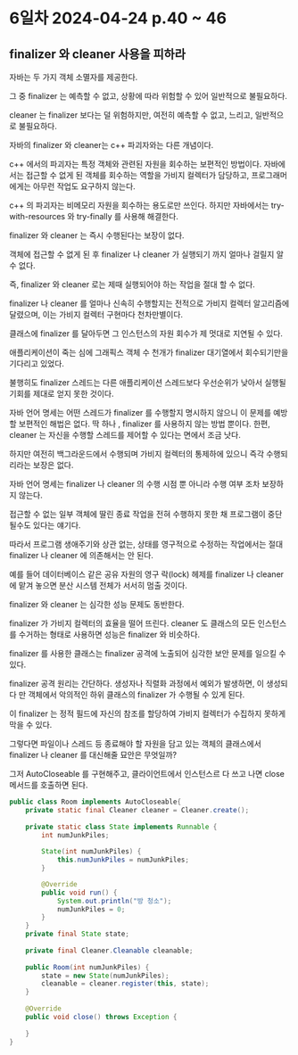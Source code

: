 # 6일차  2024-04-24  p.40 ~ 46

## finalizer 와 cleaner 사용을 피하라

자바는 두 가지 객체 소멸자를 제공한다.

그 중 finalizer 는 예측할 수 없고, 상황에 따라 위험할 수 있어 일반적으로 불필요하다.

cleaner 는 finalizer 보다는 덜 위험하지만, 여전히 예측할 수 없고, 느리고, 일반적으로 불필요하다.

자바의 finalizer 와 cleaner는 c++ 파괴자와는 다른 개념이다.

c++ 에서의 파괴자는 특정 객체와 관련된 자원을 회수하는 보편적인 방법이다.
자바에서는 접근할 수 없게 된 객체를 회수하는 역할을 가비지 컬렉터가 담당하고,
프로그래머에게는 아무런 작업도 요구하지 않는다.

c++ 의 파괴자는 비메모리 자원을 회수하는 용도로만 쓰인다. 
하지만 자바에서는 try-with-resources 와 try-finally 를 사용해 해결한다.

finalizer 와 cleaner 는 즉시 수행된다는 보장이 없다.

객체에 접근할 수 없게 된 후 finalizer 나 cleaner 가 실행되기 까지 얼마나 걸릴지 알 수 없다.

즉, finalizer 와 cleaner 로는 제때 실행되어야 하는 작업을 절대 할 수 없다.

finalizer 나 cleaner 를 얼마나 신속히 수행할지는 전적으로 가비지 컬렉터 알고리즘에 달렸으며,
이는 가비지 컬렉터 구현마다 천차만별이다.

클래스에 finalizer 를 달아두면 그 인스턴스의 자원 회수가 제 멋대로 지연될 수 있다.

애플리케이션이 죽는 심에 그래픽스 객체 수 천개가 finalizer 대기열에서 회수되기만을 기다리고 있었다.

불행히도 finalizer 스레드는 다른 애플리케이션 스레드보다 우선순위가 낮아서 실행될 기회를 제대로 얻지 못한 것이다.

자바 언어 명세는 어떤 스레드가 finalizer 를 수행할지 명시하지 않으니 이 문제를 예방할 보편적인 해법은 없다.
딱 하나 , finalizer 를 사용하지 않는 방법 뿐이다. 한편, cleaner 는 자신을 수행할 스레드를 제어할 수 있다는 면에서 조금 낫다.

하지만 여전히 백그라운드에서 수행되며 가비지 컬렉터의 통제하에 있으니 즉각 수행되리라는 보장은 없다.

자바 언어 명세는 finalizer 나 cleaner  의 수행 시점 뿐 아니라 수행 여부 조차 보장하지 않는다.

접근할 수 없는 일부 객체에 딸린 종료 작업을 전혀 수행하지 못한 채 프로그램이 중단 될수도 있다는 얘기다.

따라서 프로그램 생애주기와 상관 없는, 상태를 영구적으로 수정하는 작업에서는 절대 finalizer 나 cleaner 에 의존해서는 안 된다.

예를 들어 데이터베이스 같은 공유 자원의 영구 락(lock) 헤제를 finalizer 나 cleaner 에 맡겨 놓으면 분산 시스템 전체가 서서히 멈출 것이다.

finalizer 와 cleaner 는 심각한 성능 문제도 동반한다. 

finalizer 가 가비지 컬렉터의 효율을 떨어 뜨린다. cleaner 도 클래스의 모든 인스턴스를 수거하는 형태로
사용하면 성능은 finalizer 와 비슷하다.

finalizer 를 사용한 클래스는 finalizer 공격에 노출되어 심각한 보안 문제를 일으킬 수 있다.

finalizer 공격 원리는 간단하다. 생성자나 직렬화 과정에서 예외가 발생하면, 이 생성되다 만 객체에서
악의적인 하위 클래스의 finalizer 가 수행될 수 있게 된다.

이 finalizer 는 정적 필드에 자신의 참조를 할당하여 가비지 컬렉터가 수집하지 못하게 막을 수 있다.

그렇다면 파일이나 스레드 등 종료해야 할 자원을 담고 있는 객체의 클래스에서 finalizer 나 cleaner 를 대신해줄 묘안은 무엇일까?

그저 AutoCloseable 를 구현해주고, 클라이언트에서 인스턴스르 다 쓰고 나면 close 메서드를 호출하면 된다.

```java
public class Room implements AutoCloseable{
    private static final Cleaner cleaner = Cleaner.create();
    
    private static class State implements Runnable {
        int numJunkPiles;
        
        State(int numJunkPiles) {
            this.numJunkPiles = numJunkPiles;
        }

        @Override
        public void run() {
            System.out.println("방 청소");
            numJunkPiles = 0;
        }
    }
    private final State state;
    
    private final Cleaner.Cleanable cleanable;
    
    public Room(int numJunkPiles) {
        state = new State(numJunkPiles);
        cleanable = cleaner.register(this, state);
    }
    
    @Override
    public void close() throws Exception {
            
    }
}
```